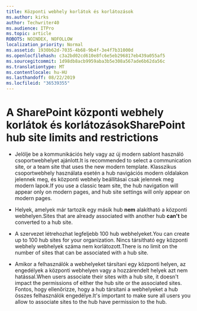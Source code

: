 ```yaml
---
title: Központi webhely korlátok és korlátozások
ms.author: kirks
author: Techwriter40
ms.audience: ITPro
ms.topic: article
ROBOTS: NOINDEX, NOFOLLOW
localization_priority: Normal
ms.assetid: 1930b62d-7035-4b68-9b4f-3e4f7b31000d
ms.openlocfilehash: c3a2bd02cd610e8fc6e5eb296817eb439a055af5
ms.sourcegitcommit: 1d98db8acb9959aba3b5e308a567ade6b62da56c
ms.translationtype: MT
ms.contentlocale: hu-HU
ms.lasthandoff: 08/22/2019
ms.locfileid: "36539355"
---
```

# <a name="sharepoint-hub-site-limits-and-restrictions"></a><span data-ttu-id="5facd-102">A SharePoint központi webhely korlátok és korlátozások</span><span class="sxs-lookup"><span data-stu-id="5facd-102">SharePoint hub site limits and restrictions</span></span>

- <span data-ttu-id="5facd-103">Jelölje be a kommunikációs hely vagy az új modern sablont használó csoportwebhelyet ajánlott.</span><span class="sxs-lookup"><span data-stu-id="5facd-103">It is recommended to select a communication site, or a team site that uses the new modern template.</span></span> <span data-ttu-id="5facd-104">Klasszikus csoportwebhely használata esetén a hub navigációs modern oldalakon jelennek meg, és központi webhely beállításai csak jelennek meg modern lapok.</span><span class="sxs-lookup"><span data-stu-id="5facd-104">If you use a classic team site, the hub navigation will appear only on modern pages, and hub site settings will only appear on modern pages.</span></span>

- <span data-ttu-id="5facd-105">Helyek, amelyek már tartozik egy másik hub **nem** alakítható a központi webhelyen.</span><span class="sxs-lookup"><span data-stu-id="5facd-105">Sites that are already associated with another hub **can't** be converted to a hub site.</span></span> 

- <span data-ttu-id="5facd-106">A szervezet létrehozhat legfeljebb 100 hub webhelyeket.</span><span class="sxs-lookup"><span data-stu-id="5facd-106">You can create up to 100 hub sites for your organization.</span></span> <span data-ttu-id="5facd-107">Nincs társítható egy központi webhely webhelyek száma nem korlátozott.</span><span class="sxs-lookup"><span data-stu-id="5facd-107">There is no limit on the number of sites that can be associated with a hub site.</span></span>

- <span data-ttu-id="5facd-108">Amikor a felhasználók a webhelyeket társítani egy központi helyen, az engedélyek a központi webhelyen vagy a hozzárendelt helyek azt nem hatással.</span><span class="sxs-lookup"><span data-stu-id="5facd-108">When users associate their sites with a hub site, it doesn't impact the permissions of either the hub site or the associated sites.</span></span> <span data-ttu-id="5facd-109">Fontos, hogy ellenőrizze, hogy a hub társítani a webhelyeket a hub összes felhasználók engedélye.</span><span class="sxs-lookup"><span data-stu-id="5facd-109">It's important to make sure all users you allow to associate sites to the hub have permission to the hub.</span></span>



